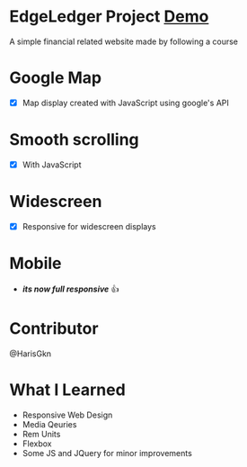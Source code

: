 # EdgeLedger Project [Demo](https://edgeledgerdemo.netlify.com/)
A simple financial related website made by following a course <br> 
# Google Map 
- [x] Map display created with JavaScript using google's API 
# Smooth scrolling
- [x] With JavaScript
# Widescreen
- [x] Responsive for widescreen displays
# Mobile
* ***its now full responsive*** :thumbsup:
# Contributor
@HarisGkn
# What I Learned
* Responsive Web Design
* Media Qeuries
* Rem Units
* Flexbox
* Some JS and JQuery for minor improvements 
